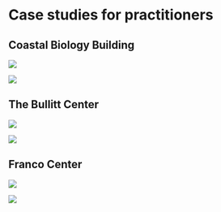 # Case studies for practitioners

## Coastal Biology Building

![](<../.gitbook/assets/0 (19).png>)



![](<../.gitbook/assets/1 (38).png>)



## The Bullitt Center

![](<../.gitbook/assets/2 (10).png>)



![](<../.gitbook/assets/3 (5).png>)



## Franco Center

![](<../.gitbook/assets/4 (3).png>)



![](<../.gitbook/assets/5 (13).png>)
